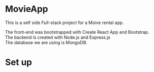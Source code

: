 # MovieApp
This is a self side Full-stack project for a Moive rental app.

The front-end was bootstrapped with Create React App and Bootstrap.   
The backend is created with Node.js and Express.js    
The database we are using is MongoDB.   

# Set up
